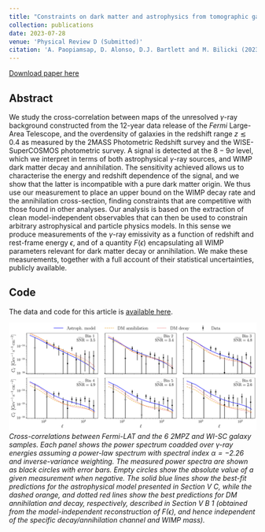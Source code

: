 ```yaml
---
title: "Constraints on dark matter and astrophysics from tomographic gamma-ray cross-correlations"
collection: publications
date: 2023-07-28
venue: 'Physical Review D (Submitted)'
citation: 'A. Paopiamsap, D. Alonso, D.J. Bartlett and M. Bilicki (2023). &quot;Constraints on dark matter and astrophysics from tomographic $\gamma$-ray cross-correlations.&quot; <i>arXiv:2307.14881</i>.'
---
```


[Download paper here](https://arxiv.org/abs/2307.14881)

## Abstract
We study the cross-correlation between maps of the unresolved $\gamma$-ray background constructed from the 12-year data release of the *Fermi* Large-Area Telescope, and the overdensity of galaxies in the redshift range $z\lesssim0.4$ as measured by the 2MASS Photometric Redshift survey and the WISE-SuperCOSMOS photometric survey. A signal is detected at the $8-9\sigma$ level, which we interpret in terms of both astrophysical $\gamma$-ray sources, and WIMP dark matter decay and annihilation. The sensitivity achieved allows us to characterise the energy and redshift dependence of the signal, and we show that the latter is incompatible with a pure dark matter origin. We thus use our measurement to place an upper bound on the WIMP decay rate and the annihilation cross-section, finding constraints that are competitive with those found in other analyses. Our analysis is based on the extraction of clean model-independent observables that can then be used to constrain arbitrary astrophysical and particle physics models. In this sense we produce measurements of the $\gamma$-ray emissivity as a function of redshift and rest-frame energy $\epsilon$, and of a quantity $F(\epsilon)$ encapsulating all WIMP parameters relevant for dark matter decay or annihilation. We make these measurements, together with a full account of their statistical uncertainties, publicly available.

## Code
The data and code for this article is [available here](https://github.com/anyabua/FermiX).

![constraints](/files/2023-07-28-fermi-lss-fig.png)
*Cross-correlations between Fermi-LAT and the 6 2MPZ and WI-SC galaxy samples. Each panel shows the power spectrum coadded over $\gamma$-ray energies assuming a power-law spectrum with spectral index $\alpha=-2.26$ and inverse-variance weighting. The measured power spectra are shown as black circles with error bars. Empty circles show the absolute value of a given measurement when negative. The solid blue lines show the best-fit predictions for the astrophysical model presented in Section V C, while the dashed orange, and dotted red lines show the best predictions for DM annihilation and decay, respectively, described in Section V B 1 (obtained from the model-independent reconstruction of $F(\epsilon)$, and hence independent of the specific decay/annihilation channel and WIMP mass).*
